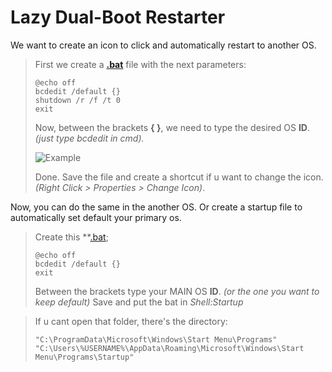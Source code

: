 # Lazy Dual-Boot Restarter
We want to create an icon to click and automatically restart to another OS.

> First we create a **[.bat](https://github.com/gzmatte/Dual-Boot/releases/download/1/bat.bat)** file with the next parameters:
>
> ```
> @echo off
> bcdedit /default {}
> shutdown /r /f /t 0
> exit
> ```
>
> Now, between the brackets **{ }**, we need to type the desired OS **ID**.
> _(just type bcdedit in cmd)._
> 
> ![Example](https://github.com/gzmatte/Dual-Boot/assets/117684932/04b9a821-99e3-4bb7-9242-3cf1bd5aec9d)
>
> Done. Save the file and create a shortcut if u want to change the icon. _(Right Click > Properties > Change Icon)_.


Now, you can do the same in the another OS. Or create a startup file to automatically set default your primary os.
> Create this **[.bat](https://github.com/gzmatte/Dual-Boot/releases/download/1/start-bcd.bat);
> ```
> @echo off
> bcdedit /default {}
> exit
> ```
> Between the brackets type your MAIN OS **ID**. _(or the one you want to keep default)_
> Save and put the bat in _Shell:Startup_

> If u cant open that folder, there's the directory:
> ```
> "C:\ProgramData\Microsoft\Windows\Start Menu\Programs"
> "C:\Users\%USERNAME%\AppData\Roaming\Microsoft\Windows\Start Menu\Programs\Startup"
> ```
